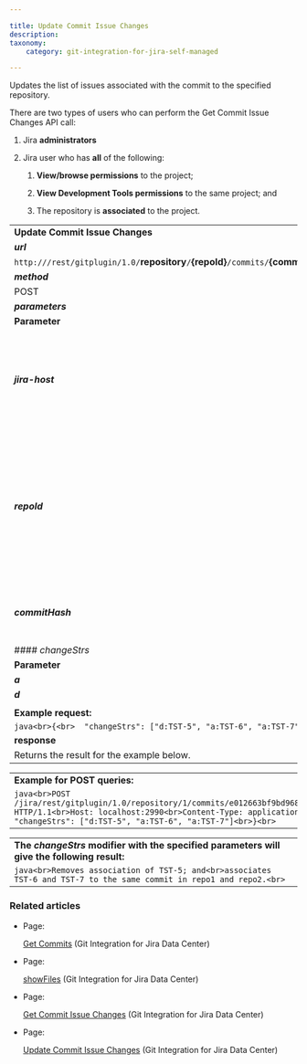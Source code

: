```yaml
---

title: Update Commit Issue Changes
description:
taxonomy:
    category: git-integration-for-jira-self-managed

---
```

Updates the list of issues associated with the commit to the specified repository.

There are two types of users who can perform the Get Commit Issue Changes API call:

1.  Jira **administrators**

2.  Jira user who has **all** of the following:

    1.  **View/browse permissions** to the project;

    2.  **View Development Tools permissions** to the same project; and

    3.  The repository is **associated** to the project.


|     |     |
| --- | --- |
| **Update Commit Issue Changes** |     |     |
| _**url**_ |     |     |
| `http://`**<jira-host>**`/rest/gitplugin/1.0/`**repository**`/`**{repoId}**`/commits/`**{commitHash}**`/issues` |     |     |
| _**method**_ |     |     |
| POST |     |     |
| _**parameters**_ |     |     |
| **Parameter** | **Condition** |     |
| _**jira-host**_ | _String_. Required.<br><br>This is the default url location where you host your Jira.<br><br>**For example:**<br><br>`http://local-host-jira.com:2990`<br><br>`https://jira.your-organization.com` |     |
| _**repoId**_ | _Integer_. Required.<br><br>Substitute `{repoId}` with the actual repository ID.<br><br>Use the [Repository REST API](/git-integration-for-jira-self-managed/Repository-API) to obtain the connected repositories' IDs.<br><br>**Example:**<br><br>`http://`**local-host-jira.com:2990**`/rest/gitplugin/1.0/`**repository**`/`**1**`/commit/`**e012663bf9bd968388faa510cb5b310e4798c512**`/issues`<br><br>In the case of the above example, the commit association(s) of the specified commit hash and repository will be updated using the parameters specified in the JSON request body. See [changeStrs](#changeStrs) parameter. |     |
| _**commitHash**_ | _String_. Required.<br><br>This is the hash of the commit that you want the results from.<br><br>**Example:**  `e012663bf9bd968388faa510cb5b310e4798c512` |     |
| #### _changeStrs_ | The request body is a JSON structure supporting the following parameters: |     |
| **Parameter** | **Description** |
| _**a**_ | Adds a new issue key to associate to the commit. |
| _**d**_ | Disassociate the specified issue key from the commit. |
|     |     |
| **Example request:** |     |
| ```java<br>{<br>  "changeStrs": ["d:TST-5", "a:TST-6", "a:TST-7"]<br>}<br>``` |     |
| **response** |     |     |
| Returns the result for the example below. |     |     |

|     |
| --- |
| **Example for POST queries:** |
| ```java<br>POST /jira/rest/gitplugin/1.0/repository/1/commits/e012663bf9bd968388faa510cb5b310e4798c512/issues HTTP/1.1<br>Host: localhost:2990<br>Content-Type: application/json<br> <br>{<br>  "changeStrs": ["d:TST-5", "a:TST-6", "a:TST-7"]<br>}<br>``` |

|     |
| --- |
| **The** _**changeStrs**_ **modifier with the specified parameters will give the following result:** |
| ```java<br>Removes association of TST-5; and<br>associates TST-6 and TST-7 to the same commit in repo1 and repo2.<br>``` |

### Related articles

*   Page:

    [Get Commits](/git-integration-for-jira-self-managed/Get-Commits) (Git Integration for Jira Data Center)

*   Page:

    [showFiles](/git-integration-for-jira-self-managed/showFiles) (Git Integration for Jira Data Center)

*   Page:

    [Get Commit Issue Changes](/wiki/spaces/GIJDC/pages/380797314/Get+Commit+Issue+Changes) (Git Integration for Jira Data Center)

*   Page:

    [Update Commit Issue Changes](/wiki/spaces/GIJDC/pages/380699298/Update+Commit+Issue+Changes) (Git Integration for Jira Data Center)